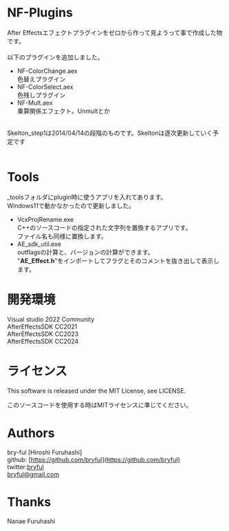 ﻿# NF-Plugins
After Effectsエフェクトプラグインをゼロから作って見ようって事で作成した物です。<br>
<br>
以下のプラグインを追加しました。

* NF-ColorChange.aex<br>色替えプラグイン
* NF-ColorSelect.aex<br>色残しプラグイン
* NF-Mult.aex<br>乗算関係エフェクト。Unmultとか

<br>
Skelton_step1は2014/04/14の段階のものです。Skeltonは逐次更新していく予定です<br>
<br>



# Tools
_toolsフォルダにplugin時に使うアプリを入れてあります。<br>
Windows11で動かなかったので更新しました。

* VcxProjRename.exe<br>C++のソースコードの指定された文字列を置換するアプリです。<br>ファイル名も同様に置換します。
* AE_sdk_util.exe<br>outflagsの計算と、バージョンの計算ができます。<br>"<b>AE_Effect.h</b>"をインポートしてフラグとそのコメントを抜き出して表示します。


# 開発環境
Visual studio 2022 Community <br>
AfterEffectsSDK CC2021 <br>
AfterEffectsSDK CC2023 <br>
AfterEffectsSDK CC2024 <br>

# ライセンス

This software is released under the MIT License, see LICENSE.

このソースコードを使用する時はMITライセンスに準じてください。
# Authors

bry-ful [Hiroshi Furuhashi]<br>
github: [https://github.com/bryful](https://github.com/bryful)<br>
twitter:[bryful](https://twitter.com/bryful)<br>
bryful@gmail.com

# Thanks

Nanae Furuhashi


